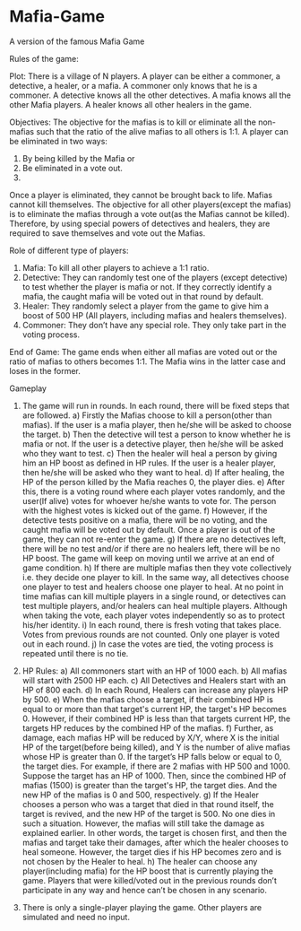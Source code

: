 # Mafia-Game
A version of the famous Mafia Game 

Rules of the game:

Plot: There is a village of N players. A player can be either a commoner, a detective, a healer, or a mafia. A commoner only knows that he is a commoner. A detective knows all the other detectives. A mafia knows all the other Mafia players. A healer knows all other healers in the game.

Objectives: The objective for the mafias is to kill or eliminate all the non-mafias such that the ratio of the alive mafias to all others is 1:1. A player can be eliminated in two ways: 
1) By being killed by the Mafia or 
2) Be eliminated in a vote out. 
3) 
Once a player is eliminated, they cannot be brought back to life. Mafias cannot kill themselves. The objective for all other players(except the mafias) is to eliminate the mafias through a vote out(as the Mafias cannot be killed). Therefore, by using special powers of detectives and healers, they are required to save themselves and vote out the Mafias.

Role of different type of players:
1. Mafia: To kill all other players to achieve a 1:1 ratio.
2. Detective: They can randomly test one of the players (except detective) to test whether the player is mafia or not. If they correctly identify a mafia, the caught mafia will be voted out in that round by default.
3. Healer: They randomly select a player from the game to give him a boost of 500 HP (All players, including mafias and healers themselves).
4. Commoner: They don’t have any special role. They only take part in the voting process.

End of Game:
The game ends when either all mafias are voted out or the ratio of mafias to others becomes 1:1.
The Mafia wins in the latter case and loses in the former.

Gameplay
1) The game will run in rounds. In each round, there will be fixed steps that are followed.
a) Firstly the Mafias choose to kill a person(other than mafias). If the user is a mafia player, then he/she will be asked to choose the target.
b) Then the detective will test a person to know whether he is mafia or not. If the user is a detective player, then he/she will be asked who they want to test.
c) Then the healer will heal a person by giving him an HP boost as defined in HP rules. If the user is a healer player, then he/she will be asked who they want to heal.
d) If after healing, the HP of the person killed by the Mafia reaches 0, the player dies.
e) After this, there is a voting round where each player votes randomly, and the user(If alive) votes for whoever he/she wants to vote for. The person with the highest votes is kicked out of the game.
f) However, if the detective tests positive on a mafia, there will be no voting, and the caught mafia will be voted out by default. Once a player is out of the game, they can not re-enter the game.
g) If there are no detectives left, there will be no test and/or if there are no healers left, there will be no HP boost. The game will keep on moving until we arrive at an end of game condition.
h) If there are multiple mafias then they vote collectively i.e. they decide one player to kill. In the same way, all detectives choose one player to test and healers choose one player to heal. At no point in time mafias can kill multiple players in a single round, or detectives can test multiple players, and/or healers can heal multiple players. Although when taking the vote, each player votes independently so as to protect his/her identity.
i) In each round, there is fresh voting that takes place. Votes from previous rounds are not counted. Only one player is voted out in each round.
j) In case the votes are tied, the voting process is repeated until there is no tie.

2) HP Rules:
a) All commoners start with an HP of 1000 each.
b) All mafias will start with 2500 HP each.
c) All Detectives and Healers start with an HP of 800 each.
d) In each Round, Healers can increase any players HP by 500.
e) When the mafias choose a target, if their combined HP is equal to or more than that target's current HP, the target's HP becomes 0. However, if their combined
HP is less than that targets current HP, the targets HP reduces by the combined HP of the mafias.
f) Further, as damage, each mafias HP will be reduced by X/Y, where X is the initial HP of the target(before being killed), and Y is the number of alive mafias whose HP is greater than 0. If the target’s HP falls below or equal to 0, the target dies. For example, if there are 2 mafias with HP 500 and 1000. Suppose the target has an HP of 1000. Then, since the combined HP of mafias (1500) is greater than the target's HP, the target dies. And the new HP of the mafias is 0 and 500, respectively.
g) If the Healer chooses a person who was a target that died in that round itself, the target is revived, and the new HP of the target is 500. No one dies in such a situation. However, the mafias will still take the damage as explained earlier. In other words, the target is chosen first, and then the mafias and target take their damages, after which the healer chooses to heal someone. However, the target dies if his HP becomes zero and is not chosen by the Healer to heal.
h) The healer can choose any player(including mafia) for the HP boost that is currently playing the game. Players that were killed/voted out in the previous rounds don’t participate in any way and hence can’t be chosen in any scenario.

3) There is only a single-player playing the game. Other players are simulated and need no input.


